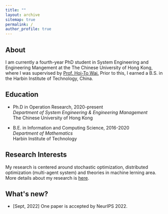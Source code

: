 ```yaml
---
title: ""
layout: archive
sitemap: true
permalink: /
author_profile: true
---
```


<!-- <img src="/assets/images/best.jpg" width="340px" alt="Qiang Li" align="right" /> -->

## About

I am currently a fourth-year PhD student in System Engineering and Engineering Mangement at the The Chinese University of Hong Kong, where I was supervised by [Prof. Hoi-To Wai.](https://www1.se.cuhk.edu.hk/~htwai/) Prior to this, I earned a B.S. in the Harbin Institute of Technology, China. 

## Education

- Ph.D in Operation Research, 2020-present \
  *Department of System Engineering & Engineering Management* \
  The Chinese University of Hong Kong

- B.E. in Information and Computing Science, 2016-2020 \
  *Department of Mathematics*
  \
  Harbin Institute of Technology


## Research Interests
My research is centered around stochastic optimization, distributed optimization (multi-agent system) and theories in machine lerning area. More details about my research is [here](/research/).

## What's new?
- [Sept, 2022] One paper is accepted by NeurIPS 2022.
